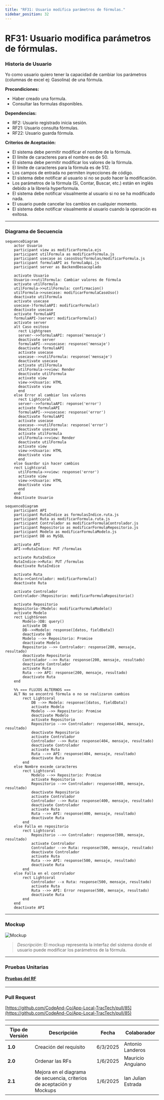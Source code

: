 ```yaml
---
title: "RF31: Usuario modifica parámetros de fórmulas."  
sidebar_position: 32
---
```


# RF31: Usuario modifica parámetros de fórmulas.

### Historia de Usuario

Yo como usuario quiero tener la capacidad de cambiar los parámetros (columnas de excel ej: Gasolina) de una fórmula.

  **Precondiciones:**
  - Haber creado una formula.
  - Consultar las formulas disponibles.

  **Dependencias:**
  - RF2: Usuario registrado inicia sesión.
  - RF21: Usuario consulta fórmulas.
  - RF22: Usuario guarda fórmula.

  **Criterios de Aceptación:**
  - El sistema debe permitir modificar el nombre de la fórmula.
  - El límite de caracteres para el nombre es de 50.
  - El sistema debe permitir modificar los valores de la fórmula.
  - El límite de caracteres para la fórmula es de 512.
  - Los campos de entrada no permiten inyecciones de código.
  - El sistema debe notificar al usuario si no se pudo hacer la modificación.
  - Los parámetros de la fórmula (Si, Contar, Buscar, etc.) están en inglés debido a la librería hyperformula.
  - El sistema debe notificar visualmente al usuario si no se ha modificado nada.
  - El usuario puede cancelar los cambios en cualquier momento.
  - El sistema debe notificar visualmente al usuario cuando la operación es exitosa.

---

### Diagrama de Secuencia

``` mermaid
sequenceDiagram
    actor Usuario
    participant view as modificarFormula.ejs
    participant utilFormula as modificarFormula.js
    participant usecase as casosUso/formulas/modificarFormula.js
    participant formulaAPI as formulaApi.js
    participant server as BackendDesacoplado

    activate Usuario
    Usuario->>utilFormula: Cambiar valores de fórmula
    activate utilFormula
    utilFormula->>utilFormula: confirmacion()
    utilFormula->>usecase: modificarFormulaCasoUso()
    deactivate utilFormula
    activate usecase
    usecase-)formulaAPI: modificarFormula()
    deactivate usecase
    activate formulaAPI
    formulaAPI-)server: modificarFormula()
    activate server
    alt Caso exitoso
      rect Lightgreen
      server-->>formulaAPI: reponse('mensaje')
      deactivate server
      formulaAPI-->>usecase: response('mensaje')
      deactivate formulaAPI
      activate usecase
      usecase-->>utilFormula: response('mensaje')
      deactivate usecase
      activate utilFormula
      utilFormula->>view: Render
      deactivate utilFormula
      activate view
      view->>Usuario: HTML
      deactivate view
      end
    else Error al cambiar los valores
      rect Lightcoral
      server-->>formulaAPI: reponse('error')
      activate formulaAPI
      formulaAPI-->>usecase: response('error')
      deactivate formulaAPI
      activate usecase
      usecase-->>utilFormula: response('error')
      deactivate usecase
      activate utilFormula
      utilFormula->>view: Render
      deactivate utilFormula
      activate view
      view->>Usuario: HTML
      deactivate view
      end
    else Guardar sin hacer cambios
    rect Lightcoral
      utilFormula->>view: response('error')
      activate view
      view->>Usuario: HTML
      deactivate view
      end
    end
    deactivate Usuario
```

```mermaid
sequenceDiagram
    participant API
    participant RutaIndice as formulasIndice.ruta.js
    participant Ruta as modificarFormula.ruta.js
    participant Controlador as modificarFormulaControlador.js
    participant Repositorio as modificarFormulaRepositorio.js
    participant Modelo as modificarFormulaModelo.js
    participant DB as MySQL

    activate API
    API->>RutaIndice: PUT /formulas

    activate RutaIndice
    RutaIndice->>Ruta: PUT /formulas
    deactivate RutaIndice

    activate Ruta
    Ruta->>Controlador: modificarFormula()
    deactivate Ruta

    activate Controlador
    Controlador-)Repositorio: modificarFormulaRepositorio()

    activate Repositorio
    Repositorio-)Modelo: modificarFormulaModelo()
    activate Modelo
    rect LightGreen
        Modelo-)DB: query()
        activate DB
        DB-->>Modelo: response([datos, fieldData])
        deactivate DB
        Modelo -->> Repositorio: Promise
        deactivate Modelo
        Repositorio -->> Controlador: response(200, mensaje, resultado)
        deactivate Repositorio
        Controlador -->> Ruta: response(200, mensaje, resultado)
        deactivate Controlador
        activate Ruta
        Ruta -->> API: response(200, mensaje, resultado)
        deactivate Ruta
    end

    %% === FLUJOS ALTERNOS ===
    ALT No se encontró fórmula o no se realizaron cambios
        rect Lightcoral
            DB -->> Modelo: response([datos, fieldData])
            activate Modelo
            Modelo -->> Repositorio: Promise
            deactivate Modelo
            activate Repositorio
            Repositorio -->> Controlador: response(404, mensaje, resultado)
            deactivate Repositorio
            activate Controlador
            Controlador -->> Ruta: response(404, mensaje, resultado)
            deactivate Controlador
            activate Ruta
            Ruta -->> API: response(404, mensaje, resultado)
            deactivate Ruta
        end
    else Nombre excede caracteres
        rect Lightcoral
            Modelo -->> Repositorio: Promise
            activate Repositorio
            Repositorio -->> Controlador: response(400, mensaje, resultado)
            deactivate Repositorio
            activate Controlador
            Controlador -->> Ruta: response(400, mensaje, resultado)
            deactivate Controlador
            activate Ruta
            Ruta -->> API: response(400, mensaje, resultado)
            deactivate Ruta
        end
    else Falla en repositorio
        rect Lightcoral
            Repositorio -->> Controlador: response(500, mensaje, resultado)
            activate Controlador
            Controlador -->> Ruta: response(500, mensaje, resultado)
            deactivate Controlador
            activate Ruta
            Ruta -->> API: response(500, mensaje, resultado)
            deactivate Ruta
        end
    else Falla en el controlador
        rect Lightcoral
            Controlador --x Ruta: response(500, mensaje, resultado)
            activate Ruta
            Ruta -->> API: Error response(500, mensaje, resultado)
            deactivate Ruta
        end
    end
    deactivate API
```

---

### Mockup

![Mockup](./mockups/modificarFormula.png)

> *Descripción*: El mockup representa la interfaz del sistema donde el usuario puede modificar los parámetros de la fórmula. 

---

### Pruebas Unitarias 
#### [Pruebas del RF](https://docs.google.com/spreadsheets/d/1W-JW32dTsfI22-Yl5LydMhiu-oXHH_xo3hWvK6FHeLw/edit?gid=1967921723#gid=1967921723)

---

### Pull Request
[https://github.com/CodeAnd-Co/App-Local-TracTech/pull/85](https://github.com/CodeAnd-Co/App-Local-TracTech/pull/85)

---

| **Tipo de Versión** | **Descripción**              | **Fecha**  | **Colaborador**          |
| ------------------- | ---------------------------- | ---------- | ------------------------ |
| **1.0**             | Creación del requisito       | 6/3/2025   | Antonio Landeros         |
| **2.0**             | Ordenar las RFs              | 1/6/2025   | Mauricio Anguiano          |
| **2.1**             | Mejora en el diagrama de secuencia, criterios de aceptación y Mockups             | 1/6/2025   | Ian Julian Estrada          |
